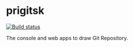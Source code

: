 # prigitsk
[![Build status](https://ci.appveyor.com/api/projects/status/52iqd3aqo3axtni3?svg=true)](https://ci.appveyor.com/project/orloffm/prigitsk)

The console and web apps to draw Git Repository.

